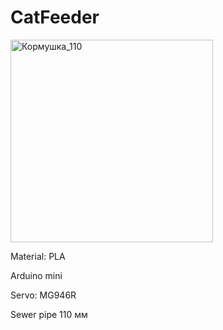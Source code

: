 # CatFeeder

<img width="324" alt="Кормушка_110" src="https://user-images.githubusercontent.com/61897393/169118738-1ca1da1f-04de-436c-b482-eb46a81ac733.png">

Material: PLA

Arduino mini

Servo: MG946R

Sewer pipe 110 мм
